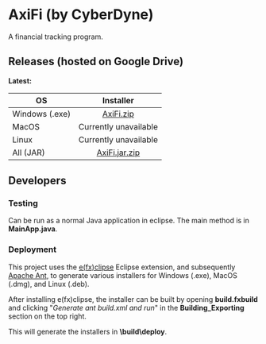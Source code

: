 # AxiFi (by CyberDyne)

A financial tracking program.

## Releases (hosted on Google Drive)
**Latest:**

| OS        | Installer           |
| ------------- |:-------------:|
| Windows (.exe)      | [AxiFi.zip](https://doc-0k-3s-docs.googleusercontent.com/docs/securesc/79jc4rov0ns9bhk23k0q5pl5rn7bn79l/4dv0dcfqasuj5hb5qti88ud0bhdl53ko/1517558400000/06692395190575316198/06692395190575316198/1xqU2uFOyUw_ap7mkERBDY3F2QPTqLxQt?e=download&nonce=8apqib8dk8d6u&user=06692395190575316198&hash=gj2o5sg4144il7uqe0kef2p8lk7n918o) |
| MacOS      | Currently unavailable      |
| Linux | Currently unavailable       |
| All (JAR) | [AxiFi.jar.zip](https://doc-04-3s-docs.googleusercontent.com/docs/securesc/79jc4rov0ns9bhk23k0q5pl5rn7bn79l/368pctk954pl0li49t0knnkobpl2alrk/1517558400000/06692395190575316198/06692395190575316198/1df_M1xcUbglGZ-eBVt_tikgWLCNG9dbm?e=download) |

## Developers

### Testing
Can be run as a normal Java application in eclipse. The main method is in **MainApp.java**.

### Deployment
This project uses the  [e(fx)clipse](https://www.eclipse.org/efxclipse/index.html) Eclipse extension, and subsequently [Apache Ant](https://ant.apache.org/), to generate various installers for Windows (.exe), MacOS (.dmg), and Linux (.deb).

After installing e(fx)clipse, the installer can be built by opening **build.fxbuild** and clicking "_Generate ant build.xml and run_" in the **Building_Exporting** section on the top right.

This will generate the installers in **\build\deploy**.

